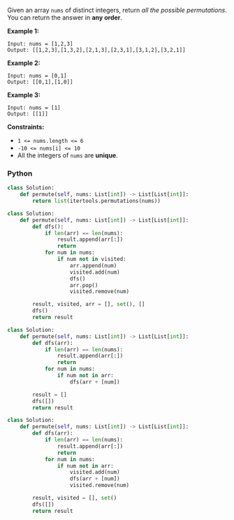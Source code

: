 Given an array  `nums`  of distinct integers, return  _all the possible permutations_. You can return the answer in  **any order**.

**Example 1:**
```
Input: nums = [1,2,3]
Output: [[1,2,3],[1,3,2],[2,1,3],[2,3,1],[3,1,2],[3,2,1]]
```

**Example 2:**
```
Input: nums = [0,1]
Output: [[0,1],[1,0]]
```

**Example 3:**
```
Input: nums = [1]
Output: [[1]]
```

**Constraints:**

-   `1 <= nums.length <= 6`
- `-10 <= nums[i] <= 10`
- All the integers of  `nums`  are  **unique**.

### Python

```python
class Solution:
    def permute(self, nums: List[int]) -> List[List[int]]:
        return list(itertools.permutations(nums))
```

```python
class Solution:
    def permute(self, nums: List[int]) -> List[List[int]]:
        def dfs():
            if len(arr) == len(nums):
                result.append(arr[:])
                return
            for num in nums:
                if num not in visited:
                    arr.append(num)
                    visited.add(num)
                    dfs()
                    arr.pop()
                    visited.remove(num)

        result, visited, arr = [], set(), []
        dfs()
        return result
```

```python
class Solution:
    def permute(self, nums: List[int]) -> List[List[int]]:
        def dfs(arr):
            if len(arr) == len(nums):
                result.append(arr[:])
                return
            for num in nums:
                if num not in arr:
                    dfs(arr + [num])

        result = []
        dfs([])
        return result
```

```python
class Solution:
    def permute(self, nums: List[int]) -> List[List[int]]:
        def dfs(arr):
            if len(arr) == len(nums):
                result.append(arr[:])
                return
            for num in nums:
                if num not in arr:
                    visited.add(num)
                    dfs(arr + [num])
                    visited.remove(num)

        result, visited = [], set()
        dfs([])
        return result
```